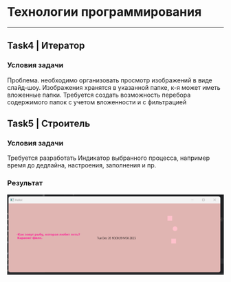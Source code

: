 # Технологии программирования
___
## Task4 | Итератор
### Условия задачи
Проблема. необходимо организовать просмотр изображений в виде слайд-шоу. Изображения хранятся в указанной папке, к-я может иметь вложенные папки. 
Требуется создать возможность перебора содержимого папок с учетом вложенности и с фильтрацией

## Task5 | Строитель
### Условия задачи
Требуется разработать Индикатор выбранного процесса, например время до дедлайна, настроения, заполнения и пр.

### Результат
![](Images/result1.png)
